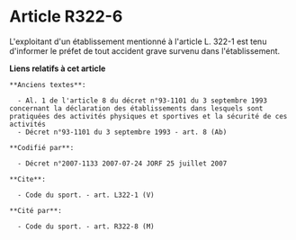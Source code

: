 # Article R322-6

L'exploitant d'un établissement mentionné à l'article L. 322-1 est tenu d'informer le préfet de tout accident grave survenu
dans l'établissement.

**Liens relatifs à cet article**

	**Anciens textes**:

	  - Al. 1 de l'article 8 du décret n°93-1101 du 3 septembre 1993 concernant la déclaration des établissements dans lesquels sont pratiquées des activités physiques et sportives et la sécurité de ces activités
	  - Décret n°93-1101 du 3 septembre 1993 - art. 8 (Ab)

	**Codifié par**:

	  - Décret n°2007-1133 2007-07-24 JORF 25 juillet 2007

	**Cite**:

	  - Code du sport. - art. L322-1 (V)

	**Cité par**:

	  - Code du sport. - art. R322-8 (M)
